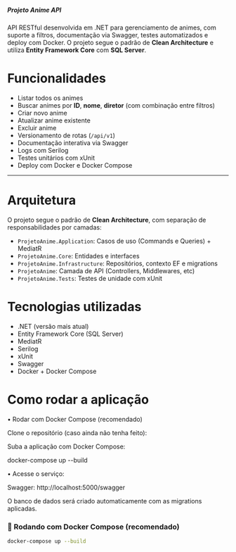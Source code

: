 #####    Projeto Anime API    #####

API RESTful desenvolvida em .NET para gerenciamento de animes, com suporte a filtros, documentação via Swagger, testes automatizados e deploy com Docker. O projeto segue o padrão de **Clean Architecture** e utiliza **Entity Framework Core** com **SQL Server**.

# Funcionalidades

- Listar todos os animes
- Buscar animes por **ID**, **nome**, **diretor** (com combinação entre filtros)
- Criar novo anime
- Atualizar anime existente
- Excluir anime
- Versionamento de rotas (`/api/v1`)
- Documentação interativa via Swagger
- Logs com Serilog
- Testes unitários com xUnit
- Deploy com Docker e Docker Compose

---

# Arquitetura

O projeto segue o padrão de **Clean Architecture**, com separação de responsabilidades por camadas:

- `ProjetoAnime.Application`: Casos de uso (Commands e Queries) + MediatR
- `ProjetoAnime.Core`: Entidades e interfaces
- `ProjetoAnime.Infrastructure`: Repositórios, contexto EF e migrations
- `ProjetoAnime`: Camada de API (Controllers, Middlewares, etc)
- `ProjetoAnime.Tests`: Testes de unidade com xUnit

# Tecnologias utilizadas

- .NET (versão mais atual)
- Entity Framework Core (SQL Server)
- MediatR
- Serilog
- xUnit
- Swagger
- Docker + Docker Compose

# Como rodar a aplicação

• Rodar com Docker Compose (recomendado)

Clone o repositório (caso ainda não tenha feito):
 
Suba a aplicação com Docker Compose:

docker-compose up --build

 • Acesse o serviço:

Swagger: http://localhost:5000/swagger

O banco de dados será criado automaticamente com as migrations aplicadas.

### 🐳 Rodando com Docker Compose (recomendado)

```bash
docker-compose up --build
